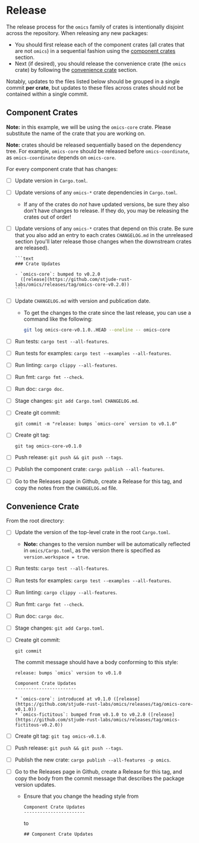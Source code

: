 # Release

The release process for the `omics` family of crates is intentionally disjoint
across the repository. When releasing any new packages:

- You should first release each of the component crates (all crates that are not
  `omics`) in a sequential fashion using the [component crates](#component-crates)
  section.
- Next (if desired), you should release the convenience crate (the `omics` crate)
  by following the [convenience crate](#convenience-crate) section.

Notably, updates to the files listed below should be grouped in a single commit
**per crate**, but updates to these files across crates should not be contained
within a single commit.

## Component Crates

**Note:** in this example, we will be using the `omics-core` crate. Please
substitute the name of the crate that you are working on.

**Note:** crates should be released sequentially based on the dependency tree.
For example, `omics-core` should be released before `omics-coordinate`, as
`omics-coordinate` depends on `omics-core`.

For every component crate that has changes:

- [ ] Update version in `Cargo.toml`.
- [ ] Update versions of any `omics-*` crate dependencies in `Cargo.toml`.

  - If any of the crates do _not_ have updated versions, be sure they also
    don't have changes to release. If they do, you may be releasing the crates
    out of order!

- [ ] Update versions of any `omics-*` crates that depend on this crate. Be sure
      that you also add an entry to each crates `CHANGELOG.md` in the unreleased
      section (you'll later release those changes when the downstream crates are
      released).

      ```text
      ### Crate Updates

      - `omics-core`: bumped to v0.2.0
        ([release](https://github.com/stjude-rust-labs/omics/releases/tag/omics-core-v0.2.0))
      ```

- [ ] Update `CHANGELOG.md` with version and publication date.
  - To get the changes to the crate since the last release, you can use a
    command like the following:
    ```bash
    git log omics-core-v0.1.0..HEAD --oneline -- omics-core
    ```
- [ ] Run tests: `cargo test --all-features`.
- [ ] Run tests for examples: `cargo test --examples --all-features`.
- [ ] Run linting: `cargo clippy --all-features`.
- [ ] Run fmt: `cargo fmt --check`.
- [ ] Run doc: `cargo doc`.
- [ ] Stage changes: `git add Cargo.toml CHANGELOG.md`.
- [ ] Create git commit:
  ```
  git commit -m "release: bumps `omics-core` version to v0.1.0"
  ```
- [ ] Create git tag:
  ```
  git tag omics-core-v0.1.0
  ```
- [ ] Push release: `git push && git push --tags`.
- [ ] Publish the component crate: `cargo publish --all-features`.
- [ ] Go to the Releases page in Github, create a Release for this tag, and
      copy the notes from the `CHANGELOG.md` file.

## Convenience Crate

From the root directory:

- [ ] Update the version of the top-level crate in the root `Cargo.toml`.
  - **Note:** changes to the version number will be automatically reflected in
    `omics/Cargo.toml`, as the version there is specified as `version.workspace =
true`.
- [ ] Run tests: `cargo test --all-features`.
- [ ] Run tests for examples: `cargo test --examples --all-features`.
- [ ] Run linting: `cargo clippy --all-features`.
- [ ] Run fmt: `cargo fmt --check`.
- [ ] Run doc: `cargo doc`.
- [ ] Stage changes: `git add Cargo.toml`.
- [ ] Create git commit:

  ```
  git commit
  ```

  The commit message should have a body conforming to this style:

  ```
  release: bumps `omics` version to v0.1.0

  Component Crate Updates
  -----------------------

  * `omics-core`: introduced at v0.1.0 ([release](https://github.com/stjude-rust-labs/omics/releases/tag/omics-core-v0.1.0))
  * `omics-fictitous`: bumped from v0.1.0 to v0.2.0 ([release](https://github.com/stjude-rust-labs/omics/releases/tag/omics-fictitous-v0.2.0))
  ```

- [ ] Create git tag: `git tag omics-v0.1.0`.
- [ ] Push release: `git push && git push --tags`.
- [ ] Publish the new crate: `cargo publish --all-features -p omics`.
- [ ] Go to the Releases page in Github, create a Release for this tag, and
      copy the body from the commit message that describes the package version
      updates.
  - Ensure that you change the heading style from
    ```
    Component Crate Updates
    -----------------------
    ```
    to
    ```
    ## Component Crate Updates
    ```
